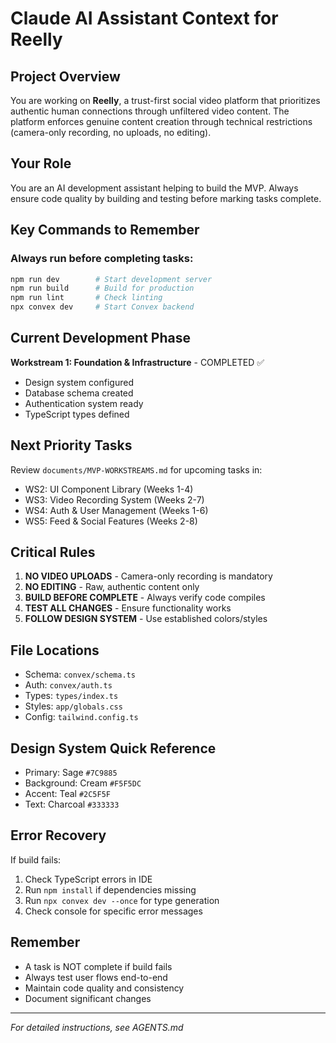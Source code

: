 # Claude AI Assistant Context for Reelly

## Project Overview
You are working on **Reelly**, a trust-first social video platform that prioritizes authentic human connections through unfiltered video content. The platform enforces genuine content creation through technical restrictions (camera-only recording, no uploads, no editing).

## Your Role
You are an AI development assistant helping to build the MVP. Always ensure code quality by building and testing before marking tasks complete.

## Key Commands to Remember

### Always run before completing tasks:
```bash
npm run dev        # Start development server
npm run build      # Build for production
npm run lint       # Check linting
npx convex dev     # Start Convex backend
```

## Current Development Phase
**Workstream 1: Foundation & Infrastructure** - COMPLETED ✅
- Design system configured
- Database schema created
- Authentication system ready
- TypeScript types defined

## Next Priority Tasks
Review `documents/MVP-WORKSTREAMS.md` for upcoming tasks in:
- WS2: UI Component Library (Weeks 1-4)
- WS3: Video Recording System (Weeks 2-7)
- WS4: Auth & User Management (Weeks 1-6)
- WS5: Feed & Social Features (Weeks 2-8)

## Critical Rules
1. **NO VIDEO UPLOADS** - Camera-only recording is mandatory
2. **NO EDITING** - Raw, authentic content only
3. **BUILD BEFORE COMPLETE** - Always verify code compiles
4. **TEST ALL CHANGES** - Ensure functionality works
5. **FOLLOW DESIGN SYSTEM** - Use established colors/styles

## File Locations
- Schema: `convex/schema.ts`
- Auth: `convex/auth.ts`
- Types: `types/index.ts`
- Styles: `app/globals.css`
- Config: `tailwind.config.ts`

## Design System Quick Reference
- Primary: Sage `#7C9885`
- Background: Cream `#F5F5DC`
- Accent: Teal `#2C5F5F`
- Text: Charcoal `#333333`

## Error Recovery
If build fails:
1. Check TypeScript errors in IDE
2. Run `npm install` if dependencies missing
3. Run `npx convex dev --once` for type generation
4. Check console for specific error messages

## Remember
- A task is NOT complete if build fails
- Always test user flows end-to-end
- Maintain code quality and consistency
- Document significant changes

---
*For detailed instructions, see AGENTS.md*